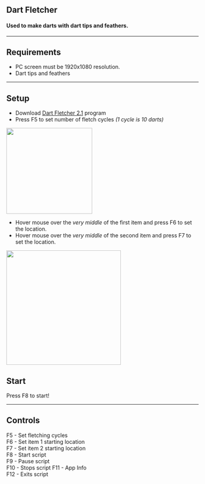 ## Dart Fletcher
#### Used to make darts with dart tips and feathers.  

----

## Requirements
- PC screen must be 1920x1080 resolution.
- Dart tips and feathers

----

## Setup
- Download <a href="https://github.com/DragzDA69/Dragz-AHK/raw/main/Dart%20Fletcher/Dart%20Fletcher%202.1.exe" download>Dart Fletcher 2.1</a> program  
- Press F5 to set number of fletch cycles *(1 cycle is 10 darts)*  
 <img src="https://github.com/DragzDA69/Dragz-AHK/assets/92201744/67839d87-264b-4f91-af39-de5b5f1e571a" width="225"/>

- Hover mouse over the *very middle* of the first item and press F6 to set the location.  
- Hover mouse over the *very middle* of the second item and press F7 to set the location.  
 <img src="https://github.com/DragzDA69/Dragz-AHK/assets/92201744/855a2b06-b48a-48de-9d0e-421349976f2d" width="300"/>  


## Start
Press F8 to start!

----

## Controls
F5 - Set fletching cycles  
F6 - Set item 1 starting location  
F7 - Set item 2 starting location  
F8 - Start script  
F9 - Pause script  
F10 - Stops script
F11 - App Info  
F12 - Exits script
